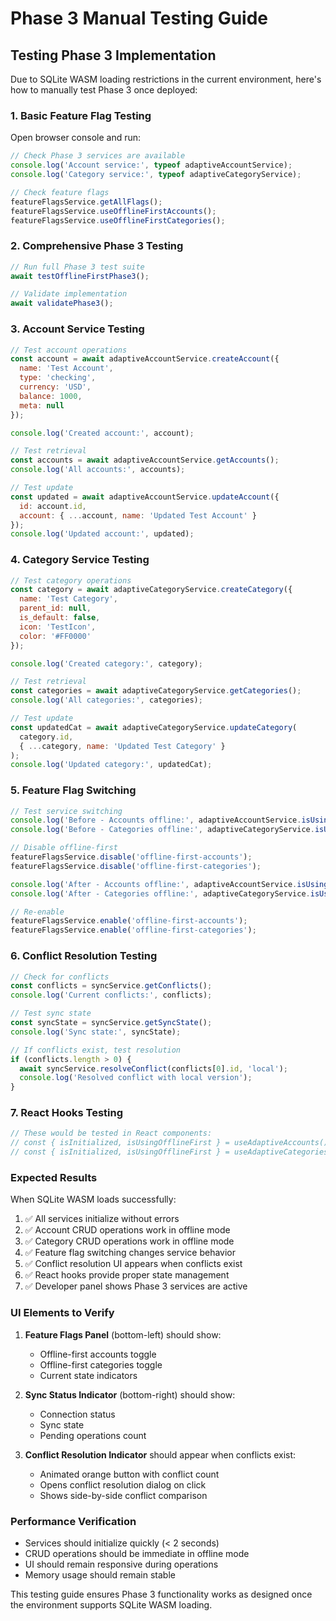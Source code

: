 # Phase 3 Manual Testing Guide

## Testing Phase 3 Implementation

Due to SQLite WASM loading restrictions in the current environment, here's how to manually test Phase 3 once deployed:

### 1. Basic Feature Flag Testing

Open browser console and run:

```javascript
// Check Phase 3 services are available
console.log('Account service:', typeof adaptiveAccountService);
console.log('Category service:', typeof adaptiveCategoryService);

// Check feature flags
featureFlagsService.getAllFlags();
featureFlagsService.useOfflineFirstAccounts();
featureFlagsService.useOfflineFirstCategories();
```

### 2. Comprehensive Phase 3 Testing

```javascript
// Run full Phase 3 test suite
await testOfflineFirstPhase3();

// Validate implementation
await validatePhase3();
```

### 3. Account Service Testing

```javascript
// Test account operations
const account = await adaptiveAccountService.createAccount({
  name: 'Test Account',
  type: 'checking',
  currency: 'USD',
  balance: 1000,
  meta: null
});

console.log('Created account:', account);

// Test retrieval
const accounts = await adaptiveAccountService.getAccounts();
console.log('All accounts:', accounts);

// Test update
const updated = await adaptiveAccountService.updateAccount({
  id: account.id,
  account: { ...account, name: 'Updated Test Account' }
});
console.log('Updated account:', updated);
```

### 4. Category Service Testing

```javascript
// Test category operations
const category = await adaptiveCategoryService.createCategory({
  name: 'Test Category',
  parent_id: null,
  is_default: false,
  icon: 'TestIcon',
  color: '#FF0000'
});

console.log('Created category:', category);

// Test retrieval
const categories = await adaptiveCategoryService.getCategories();
console.log('All categories:', categories);

// Test update
const updatedCat = await adaptiveCategoryService.updateCategory(
  category.id, 
  { ...category, name: 'Updated Test Category' }
);
console.log('Updated category:', updatedCat);
```

### 5. Feature Flag Switching

```javascript
// Test service switching
console.log('Before - Accounts offline:', adaptiveAccountService.isUsingOfflineFirst());
console.log('Before - Categories offline:', adaptiveCategoryService.isUsingOfflineFirst());

// Disable offline-first
featureFlagsService.disable('offline-first-accounts');
featureFlagsService.disable('offline-first-categories');

console.log('After - Accounts offline:', adaptiveAccountService.isUsingOfflineFirst());
console.log('After - Categories offline:', adaptiveCategoryService.isUsingOfflineFirst());

// Re-enable
featureFlagsService.enable('offline-first-accounts');
featureFlagsService.enable('offline-first-categories');
```

### 6. Conflict Resolution Testing

```javascript
// Check for conflicts
const conflicts = syncService.getConflicts();
console.log('Current conflicts:', conflicts);

// Test sync state
const syncState = syncService.getSyncState();
console.log('Sync state:', syncState);

// If conflicts exist, test resolution
if (conflicts.length > 0) {
  await syncService.resolveConflict(conflicts[0].id, 'local');
  console.log('Resolved conflict with local version');
}
```

### 7. React Hooks Testing

```javascript
// These would be tested in React components:
// const { isInitialized, isUsingOfflineFirst } = useAdaptiveAccounts();
// const { isInitialized, isUsingOfflineFirst } = useAdaptiveCategories();
```

### Expected Results

When SQLite WASM loads successfully:

1. ✅ All services initialize without errors
2. ✅ Account CRUD operations work in offline mode
3. ✅ Category CRUD operations work in offline mode
4. ✅ Feature flag switching changes service behavior
5. ✅ Conflict resolution UI appears when conflicts exist
6. ✅ React hooks provide proper state management
7. ✅ Developer panel shows Phase 3 services are active

### UI Elements to Verify

1. **Feature Flags Panel** (bottom-left) should show:
   - Offline-first accounts toggle
   - Offline-first categories toggle
   - Current state indicators

2. **Sync Status Indicator** (bottom-right) should show:
   - Connection status
   - Sync state
   - Pending operations count

3. **Conflict Resolution Indicator** should appear when conflicts exist:
   - Animated orange button with conflict count
   - Opens conflict resolution dialog on click
   - Shows side-by-side conflict comparison

### Performance Verification

- Services should initialize quickly (< 2 seconds)
- CRUD operations should be immediate in offline mode
- UI should remain responsive during operations
- Memory usage should remain stable

This testing guide ensures Phase 3 functionality works as designed once the environment supports SQLite WASM loading.